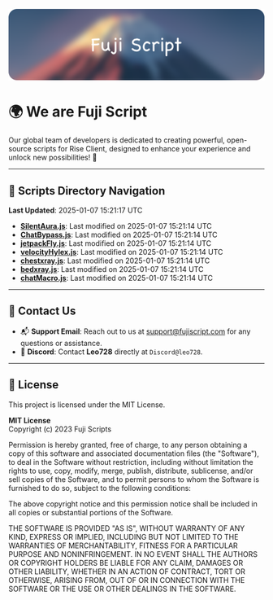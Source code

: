 ![Banner](.github/b.webp)

# 🌍 **We are Fuji Script**

Our global team of developers is dedicated to creating powerful, open-source scripts for Rise Client, designed to enhance your experience and unlock new possibilities! 🌟

---
<!-- SCRIPTS_NAVIGATION_START -->
## 📂 **Scripts Directory Navigation**

**Last Updated**: 2025-01-07 15:21:17 UTC

- **[SilentAura.js](scripts/SilentAura.js)**: Last modified on 2025-01-07 15:21:14 UTC
- **[ChatBypass.js](scripts/ChatBypass.js)**: Last modified on 2025-01-07 15:21:14 UTC
- **[jetpackFly.js](scripts/jetpackFly.js)**: Last modified on 2025-01-07 15:21:14 UTC
- **[velocityHylex.js](scripts/velocityHylex.js)**: Last modified on 2025-01-07 15:21:14 UTC
- **[chestxray.js](scripts/chestxray.js)**: Last modified on 2025-01-07 15:21:14 UTC
- **[bedxray.js](scripts/bedxray.js)**: Last modified on 2025-01-07 15:21:14 UTC
- **[chatMacro.js](scripts/chatMacro.js)**: Last modified on 2025-01-07 15:21:14 UTC

<!-- SCRIPTS_NAVIGATION_END -->

---

## 💬 **Contact Us**  
- 📬 **Support Email**: Reach out to us at [support@fujiscript.com](mailto:support@fujiscript.com) for any questions or assistance.  
- 💬 **Discord**: Contact **Leo728** directly at `Discord@leo728`.

---

## 📜 **License**

This project is licensed under the MIT License.  

**MIT License**  
Copyright (c) 2023 Fuji Scripts  

Permission is hereby granted, free of charge, to any person obtaining a copy of this software and associated documentation files (the "Software"), to deal in the Software without restriction, including without limitation the rights to use, copy, modify, merge, publish, distribute, sublicense, and/or sell copies of the Software, and to permit persons to whom the Software is furnished to do so, subject to the following conditions:  

The above copyright notice and this permission notice shall be included in all copies or substantial portions of the Software.  

THE SOFTWARE IS PROVIDED "AS IS", WITHOUT WARRANTY OF ANY KIND, EXPRESS OR IMPLIED, INCLUDING BUT NOT LIMITED TO THE WARRANTIES OF MERCHANTABILITY, FITNESS FOR A PARTICULAR PURPOSE AND NONINFRINGEMENT. IN NO EVENT SHALL THE AUTHORS OR COPYRIGHT HOLDERS BE LIABLE FOR ANY CLAIM, DAMAGES OR OTHER LIABILITY, WHETHER IN AN ACTION OF CONTRACT, TORT OR OTHERWISE, ARISING FROM, OUT OF OR IN CONNECTION WITH THE SOFTWARE OR THE USE OR OTHER DEALINGS IN THE SOFTWARE.  
